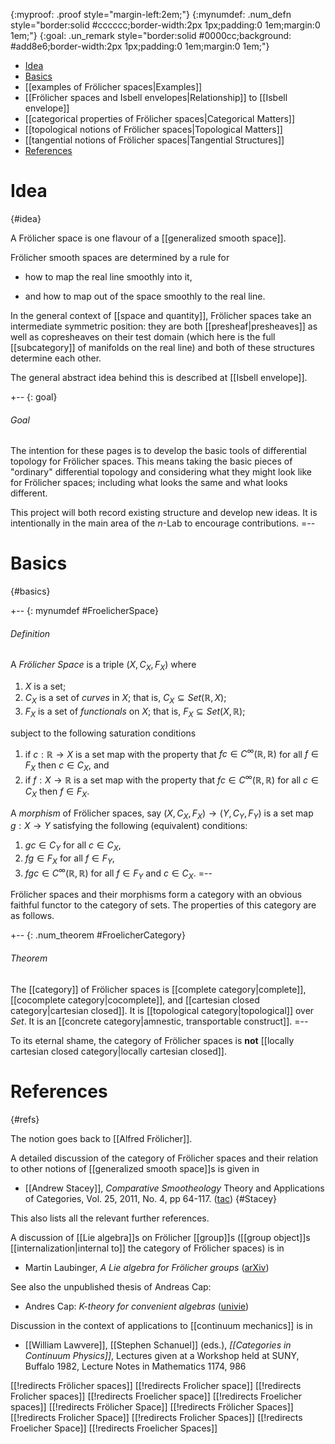 
{:myproof: .proof style="margin-left:2em;"}
{:mynumdef: .num_defn style="border:solid #cccccc;border-width:2px 1px;padding:0 1em;margin:0 1em;"}
{:goal: .un_remark style="border:solid #0000cc;background: #add8e6;border-width:2px 1px;padding:0 1em;margin:0 1em;"}

* [Idea](#idea)
* [Basics](#basics)
* [[examples of Frölicher spaces|Examples]]
* [[Frölicher spaces and Isbell envelopes|Relationship]] to [[Isbell envelope]]
* [[categorical properties of Frölicher spaces|Categorical Matters]]
* [[topological notions of Frölicher spaces|Topological Matters]]
* [[tangential notions of Frölicher spaces|Tangential Structures]]
* [References](#refs)


# Idea
{#idea}

A Fr&#246;licher space is one flavour of a [[generalized smooth space]]. 

Fr&#246;licher smooth spaces are determined by a rule for 

* how to map the real line smoothly into it, 

* and how to map out of the space smoothly to the real line.

In the general context of [[space and quantity]], Fr&#246;licher spaces take an intermediate symmetric position: they are both [[presheaf|presheaves]] as well as copresheaves on their test domain (which here is the full [[subcategory]] of manifolds on the real line) and both of these structures determine each other.

The general abstract idea behind this is described at [[Isbell envelope]].

+-- {: goal}
###### Goal
The intention for these pages is to develop the basic tools of differential topology for Fr&#246;licher spaces.
This means taking the basic pieces of "ordinary" differential topology and considering what they might look like for Fr&#246;licher spaces; including what looks the same and what looks different.

This project will both record existing structure and develop new ideas.
It is intentionally in the main area of the $n$-Lab to encourage contributions.
=--

# Basics
{#basics}

+-- {: mynumdef #FroelicherSpace}
###### Definition
A _Fr&#246;licher Space_ is a triple $(X,C_X,F_X)$ where

1. $X$ is a set;
2. $C_X$ is a set of _curves_ in $X$; that is, $C_X \subseteq Set(\mathbb{R},X)$;
3. $F_X$ is a set of _functionals_ on $X$; that is, $F_X \subseteq Set(X, \mathbb{R})$;

subject to the following saturation conditions

1. if $c : \mathbb{R} \to X$ is a set map with the property that $f c \in C^\infty(\mathbb{R}, \mathbb{R})$ for all $f \in F_X$ then $c \in C_X$, and
2. if $f : X \to \mathbb{R}$ is a set map with the property that $f c \in C^\infty(\mathbb{R}, \mathbb{R})$ for all $c \in C_X$ then $f \in F_X$.

A _morphism_ of Fr&#246;licher spaces, say $(X,C_X,F_X) \to (Y,C_Y,F_Y)$ is a set map $g : X \to Y$ satisfying the following (equivalent) conditions:

1. $g c \in C_Y$ for all $c \in C_X$,
2. $f g \in F_X$ for all $f \in F_Y$,
3. $f g c \in C^\infty(\mathbb{R}, \mathbb{R})$ for all $f \in F_Y$ and $c \in C_X$.
=--

Fr&#246;licher spaces and their morphisms form a category with an obvious faithful functor to the category of sets.
The properties of this category are as follows.

+-- {: .num_theorem #FroelicherCategory}
###### Theorem
The [[category]] of Fr&#246;licher spaces is [[complete category|complete]], [[cocomplete category|cocomplete]], and [[cartesian closed category|cartesian closed]].  It is [[topological category|topological]] over $Set$.  It is an [[concrete category|amnestic, transportable construct]].
=--

To its eternal shame, the category of Fr&#246;licher spaces is __not__ [[locally cartesian closed category|locally cartesian closed]].


# References
 {#refs}

The notion goes back to [[Alfred Frölicher]].

A detailed discussion of the category of Fr&#246;licher spaces and their relation to other notions of [[generalized smooth space]]s is given in

* [[Andrew Stacey]], _Comparative Smootheology_ Theory and Applications of Categories,  Vol. 25, 2011, No. 4, pp 64-117. ([tac](http://www.tac.mta.ca/tac/volumes/25/4/25-04abs.html))
{#Stacey}

This also lists all the relevant further references. 

A discussion of [[Lie algebra]]s on Fr&#246;licher [[group]]s ([[group object]]s [[internalization|internal to]] the category of Fr&#246;licher spaces) is in

* Martin Laubinger, _A Lie algebra for Fr&#246;licher groups_ ([arXiv](http://arxiv.org/abs/0906.4486))

See also the unpublished thesis of Andreas Cap:

* Andres Cap: _K-theory for convenient algebras_ ([univie](http://www.mat.univie.ac.at/~michor/cap_diss.pdf))


Discussion in the context of applications to [[continuum mechanics]] is in 

* [[William Lawvere]], [[Stephen Schanuel]] (eds.), _[[Categories in Continuum Physics]]_, Lectures given at a Workshop held at SUNY, Buffalo 1982, Lecture Notes in Mathematics 1174, 986  


[[!redirects Frölicher spaces]]
[[!redirects Frolicher space]]
[[!redirects Frolicher spaces]]
[[!redirects Froelicher space]]
[[!redirects Froelicher spaces]]
[[!redirects Frölicher Space]]
[[!redirects Frölicher Spaces]]
[[!redirects Frolicher Space]]
[[!redirects Frolicher Spaces]]
[[!redirects Froelicher Space]]
[[!redirects Froelicher Spaces]]